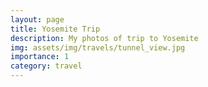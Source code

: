 ```yaml
---
layout: page
title: Yosemite Trip
description: My photos of trip to Yosemite
img: assets/img/travels/tunnel_view.jpg
importance: 1
category: travel
---
```

